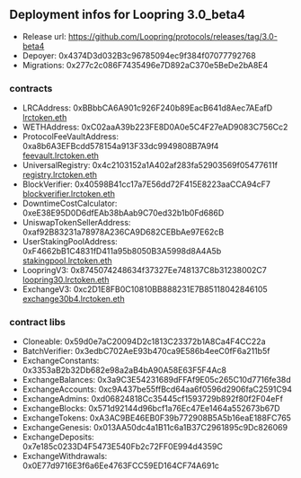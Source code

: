 ## Deployment infos for Loopring 3.0_beta4  
  * Release url: https://github.com/Loopring/protocols/releases/tag/3.0-beta4   
  * Depoyer: 0x4374D3d032B3c96785094ec9f384f07077792768  
  * Migrations: 0x277c2c086F7435496e7D892aC370e5BeDe2bA8E4  

### contracts  
  * LRCAddress: 0xBBbbCA6A901c926F240b89EacB641d8Aec7AEafD [lrctoken.eth](https://etherscan.io/address/lrctoken.eth)
  * WETHAddress: 0xC02aaA39b223FE8D0A0e5C4F27eAD9083C756Cc2  
  * ProtocolFeeVaultAddress: 0xa8b6A3EFBcdd578154a913F33dc9949808B7A9f4 [feevault.lrctoken.eth](https://etherscan.io/address/feevault.lrctoken.eth)
  * UniversalRegistry: 0x4c2103152a1A402af283fa52903569f05477611f [registry.lrctoken.eth](https://etherscan.io/address/registry.lrctoken.eth)
  * BlockVerifier: 0x40598B41cc17a7E56dd72F415E8223aaCCA94cF7 [blockverifier.lrctoken.eth](https://etherscan.io/address/blockverifier.lrctoken.eth)
  * DowntimeCostCalculator: 0xeE38E95D0D6dfEAb38bAab9C70ed32b1b0Fd686D 
  * UniswapTokenSellerAddress: 0xaf92B83231a78978A236CA9D682CEBbAe97E62cB 
  * UserStakingPoolAddress: 0xF4662bB1C4831fD411a95b8050B3A5998d8A4A5b [stakingpool.lrctoken.eth](https://etherscan.io/address/stakingpool.lrctoken.eth)
  * LoopringV3: 0x8745074248634f37327Ee748137C8b31238002C7 [loopring30.lrctoken.eth](https://etherscan.io/address/loopring30.lrctoken.eth)
  * ExchangeV3: 0xc2D1E8FB0C10810BB888231E7B85118042846105 [exchange30b4.lrctoken.eth](https://etherscan.io/address/exchange30b4.lrctoken.eth)

### contract libs  
  * Cloneable: 0x59d0e7aC20094D2c1813C23372b1A8Ca4F4CC22a  
  * BatchVerifier: 0x3edbC702AeE93b470ca9E586b4eeC0fF6a211b5f   
  * ExchangeConstants: 0x3353aB2b32Db682e98a2aB4bA90A58E63F5F4Ac8  
  * ExchangeBalances: 0x3a9C3E54231689dFFAf9E05c265C10d7716fe38d  
  * ExchangeAccounts: 0xc9A437be55ffBcd64aa6f0596d2906faC2591C94   
  * ExchangeAdmins: 0xd06824818Cc35445cf1593729b892f80f2F04eFf  
  * ExchangeBlocks: 0x571d92144d96bcf1a76Ec47Ee1464a552673b67D  
  * ExchangeTokens: 0xA3AC9BE46EB0F39b772908B5A5b16eaE188FC765  
  * ExchangeGenesis: 0x013AA50dc4a1B11c6a1B37C2961895c9Dc826069  
  * ExchangeDeposits: 0x7e185c0233D4F5473E540Fb2c72FF0E994d4359C  
  * ExchangeWithdrawals: 0x0E77d9716E3f6a6Ee4763FCC59ED164CF74A691c  
